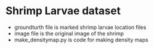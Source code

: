 # Shrimp Larvae dataset
* groundturth file is marked shrimp larvae location files
* image file is the original image of the shrimp
* make_densitymap.py is code for making density maps
